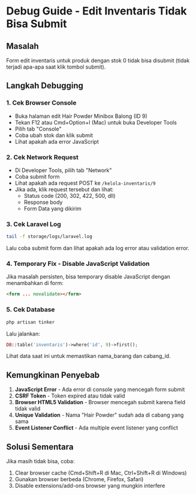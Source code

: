 # Debug Guide - Edit Inventaris Tidak Bisa Submit

## Masalah

Form edit inventaris untuk produk dengan stok 0 tidak bisa disubmit (tidak terjadi apa-apa saat klik tombol submit).

## Langkah Debugging

### 1. Cek Browser Console

-   Buka halaman edit Hair Powder Minibox Balong (ID 9)
-   Tekan F12 atau Cmd+Option+I (Mac) untuk buka Developer Tools
-   Pilih tab "Console"
-   Coba ubah stok dan klik submit
-   Lihat apakah ada error JavaScript

### 2. Cek Network Request

-   Di Developer Tools, pilih tab "Network"
-   Coba submit form
-   Lihat apakah ada request POST ke `/kelola-inventaris/9`
-   Jika ada, klik request tersebut dan lihat:
    -   Status code (200, 302, 422, 500, dll)
    -   Response body
    -   Form Data yang dikirim

### 3. Cek Laravel Log

```bash
tail -f storage/logs/laravel.log
```

Lalu coba submit form dan lihat apakah ada log error atau validation error.

### 4. Temporary Fix - Disable JavaScript Validation

Jika masalah persisten, bisa temporary disable JavaScript dengan menambahkan di form:

```html
<form ... novalidate></form>
```

### 5. Cek Database

```bash
php artisan tinker
```

Lalu jalankan:

```php
DB::table('inventaris')->where('id', 9)->first();
```

Lihat data saat ini untuk memastikan nama_barang dan cabang_id.

## Kemungkinan Penyebab

1. **JavaScript Error** - Ada error di console yang mencegah form submit
2. **CSRF Token** - Token expired atau tidak valid
3. **Browser HTML5 Validation** - Browser mencegah submit karena field tidak valid
4. **Unique Validation** - Nama "Hair Powder" sudah ada di cabang yang sama
5. **Event Listener Conflict** - Ada multiple event listener yang conflict

## Solusi Sementara

Jika masih tidak bisa, coba:

1. Clear browser cache (Cmd+Shift+R di Mac, Ctrl+Shift+R di Windows)
2. Gunakan browser berbeda (Chrome, Firefox, Safari)
3. Disable extensions/add-ons browser yang mungkin interfere
